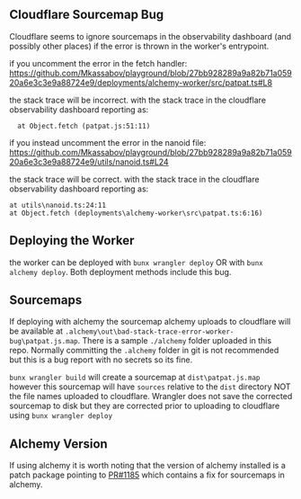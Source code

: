 ## Cloudflare Sourcemap Bug

Cloudflare seems to ignore sourcemaps in the observability dashboard (and possibly other places) if the error is thrown in the worker's entrypoint.

if you uncomment the error in the fetch handler: https://github.com/Mkassabov/playground/blob/27bb928289a9a82b71a05920a6e3c3e9a88724e9/deployments/alchemy-worker/src/patpat.ts#L8

the stack trace will be incorrect. with the stack trace in the cloudflare observability dashboard reporting as:
```
  at Object.fetch (patpat.js:51:11)
```

if you instead uncomment the error in the nanoid file: https://github.com/Mkassabov/playground/blob/27bb928289a9a82b71a05920a6e3c3e9a88724e9/utils/nanoid.ts#L24

the stack trace will be correct. with the stack trace in the cloudflare observability dashboard reporting as:
```
at utils\nanoid.ts:24:11
at Object.fetch (deployments\alchemy-worker\src\patpat.ts:6:16)
```

## Deploying the Worker

the worker can be deployed with `bunx wrangler deploy` OR with `bunx alchemy deploy`. Both deployment methods include this bug.

## Sourcemaps

If deploying with alchemy the sourcemap alchemy uploads to cloudflare will be available at `.alchemy\out\bad-stack-trace-error-worker-bug\patpat.js.map`. There is a sample `./alchemy` folder uploaded in this repo. Normally committing the `.alchemy` folder in git is not recommended but this is a bug report with no secrets so its fine.

`bunx wrangler build` will create a sourcemap at `dist\patpat.js.map` however this sourcemap will have `sources` relative to the `dist` directory NOT the file names uploaded to cloudflare. Wrangler does not save the corrected sourcemap to disk but they are corrected prior to uploading to cloudflare using `bunx wrangler deploy`

## Alchemy Version

If using alchemy it is worth noting that the version of alchemy installed is a patch package pointing to [PR#1185](https://github.com/alchemy-run/alchemy/pull/1185) which contains a fix for sourcemaps in alchemy.
